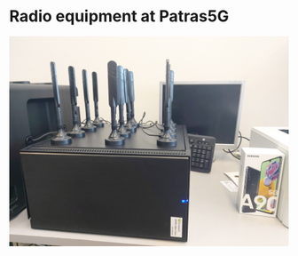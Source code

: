 <!-- TITLE: Radio Equipment -->
<!-- SUBTITLE: Radio equipment at Patras5G -->

# Radio equipment at Patras5G

![Amarisoft Indoor](/uploads/images/amarisoft-indoor.jpg "Amarisoft Indoor")<!-- .element height="50%" width="50%" -->

